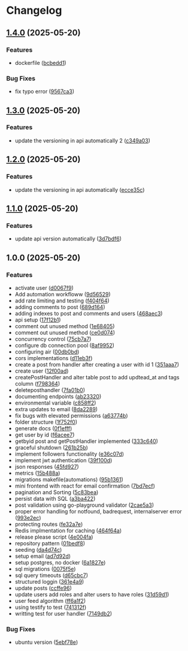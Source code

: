 # Changelog

## [1.4.0](https://github.com/Ng1n3/social-tiago/compare/v1.3.0...v1.4.0) (2025-05-20)


### Features

* dockerfile ([bcbedd1](https://github.com/Ng1n3/social-tiago/commit/bcbedd148b741645c931153ea1d5b55c3662fb04))


### Bug Fixes

* fix typo error ([9567ca3](https://github.com/Ng1n3/social-tiago/commit/9567ca30da54acbbd575d0634cda5e33b751242a))

## [1.3.0](https://github.com/Ng1n3/social-tiago/compare/v1.2.0...v1.3.0) (2025-05-20)


### Features

* update the versioning in api automatically 2 ([c349a03](https://github.com/Ng1n3/social-tiago/commit/c349a03ae719f44befc853ec25d61f99dbc730d2))

## [1.2.0](https://github.com/Ng1n3/social-tiago/compare/v1.1.0...v1.2.0) (2025-05-20)


### Features

* update the versioning in api automatically ([ecce35c](https://github.com/Ng1n3/social-tiago/commit/ecce35c30147be2f97c414df0e1aad332d4d52d0))

## [1.1.0](https://github.com/Ng1n3/social-tiago/compare/v1.0.0...v1.1.0) (2025-05-20)


### Features

* update api version automatically ([3d7bdf6](https://github.com/Ng1n3/social-tiago/commit/3d7bdf67731ece0933f09fc374d1b52a6cca6ac0))

## 1.0.0 (2025-05-20)


### Features

* activate user ([d0067f9](https://github.com/Ng1n3/social-tiago/commit/d0067f976f537d7ee3bd67ce33e1ad8a37cb17bb))
* Add automation workfloww ([9d56529](https://github.com/Ng1n3/social-tiago/commit/9d56529908d742ceee373a2d4864079897790819))
* add rate limiting and testing ([f404f64](https://github.com/Ng1n3/social-tiago/commit/f404f6497038b8e5e0449f12767c75b0bfd7a6ae))
* adding comments to post ([689d164](https://github.com/Ng1n3/social-tiago/commit/689d1641bd4ad65767784838ca4be69e23de5caa))
* adding indexes to post and comments and users ([468aec3](https://github.com/Ng1n3/social-tiago/commit/468aec3d464c4be1ae2424f7dd5a869c99e77225))
* api setup ([17f12b1](https://github.com/Ng1n3/social-tiago/commit/17f12b1d81904a246b22ad90fa1bd663f426edbd))
* comment out unused method ([1e68405](https://github.com/Ng1n3/social-tiago/commit/1e6840537e4265df2948c1e924084438c2a2d420))
* comment out unused method ([ce0d074](https://github.com/Ng1n3/social-tiago/commit/ce0d074b7d8a53f296d81956c6faa10901f1e209))
* concurrency control ([75cb7a7](https://github.com/Ng1n3/social-tiago/commit/75cb7a72a19e9628b468a75bec707a22584601fd))
* configure db connection pool ([8af9952](https://github.com/Ng1n3/social-tiago/commit/8af9952fc44668de65350311be380bcc8fbc89ec))
* configuring air ([00db0bd](https://github.com/Ng1n3/social-tiago/commit/00db0bd41769fc748e1e9b836d6b2a7a1d034b28))
* cors implementations ([d11eb3f](https://github.com/Ng1n3/social-tiago/commit/d11eb3f9cdf28d3827d16085c5849a2337a7a930))
* create a post from handler after creating a user with id 1 ([351aaa7](https://github.com/Ng1n3/social-tiago/commit/351aaa758e50c8568745a0a413c96d33b7473728))
* create user ([12f00ad](https://github.com/Ng1n3/social-tiago/commit/12f00ad9de2ec8f58df5c3604cc346474095bf51))
* createPostHandler and alter table post to add updtead_at and tags column ([f798364](https://github.com/Ng1n3/social-tiago/commit/f798364ab94808071d6eec0adc699f2b30424324))
* deleteposthandler ([7fa01b0](https://github.com/Ng1n3/social-tiago/commit/7fa01b0f03a0aef9cefb1dc118a171f94e170ec2))
* documenting endpoints ([ab23320](https://github.com/Ng1n3/social-tiago/commit/ab23320d4d11bd6fdb11f8141f45a9a95936daf0))
* environmental variable ([c858ff2](https://github.com/Ng1n3/social-tiago/commit/c858ff264a7adaf638e6ede4690d94c3fd43365a))
* extra updates to email ([8da2289](https://github.com/Ng1n3/social-tiago/commit/8da2289592249ea00807bc0b98b2f30800671660))
* fix bugs with elevated permissions ([a63774b](https://github.com/Ng1n3/social-tiago/commit/a63774bd5c768b96077caa5d189b5e12c45fcfa6))
* folder structure ([1f752f0](https://github.com/Ng1n3/social-tiago/commit/1f752f09c853889a48f7854ba0e34aa6fe9ca858))
* generate docs ([0f1efff](https://github.com/Ng1n3/social-tiago/commit/0f1efffec8606ee32640781325f8b8b22eb73ea6))
* get user by id ([f6acee7](https://github.com/Ng1n3/social-tiago/commit/f6acee7128c2971f675de8a7c4e561a08f47a7c6))
* getbyid post and getPostHandler implemented ([333c640](https://github.com/Ng1n3/social-tiago/commit/333c640af11d9b71adfd90642ce33f806ebd9908))
* graceful shutdown ([261b25b](https://github.com/Ng1n3/social-tiago/commit/261b25b445aa0265997f86a46df29321cb3d69a5))
* implement followers functionality ([e36c07d](https://github.com/Ng1n3/social-tiago/commit/e36c07d86017e26a9bd85395c42ee0ec12fc41dd))
* implement jwt authentication ([39f100d](https://github.com/Ng1n3/social-tiago/commit/39f100dd14d322163a50ef2fe89d2ed66c298f13))
* json  responses ([45fd927](https://github.com/Ng1n3/social-tiago/commit/45fd92718675137e35d9669aeacff6014bc827d7))
* metrics ([15b488a](https://github.com/Ng1n3/social-tiago/commit/15b488ae6b6e9cdd75f69e433e8da5abcc2cf0e4))
* migrations makefile(automations) ([95b1361](https://github.com/Ng1n3/social-tiago/commit/95b1361c26871a158dbd76a5dfa250e961046941))
* mini frontend with react for email confirmation ([7bd7ecf](https://github.com/Ng1n3/social-tiago/commit/7bd7ecfab520ea3f126695e8cd072242c5a6b375))
* pagination and Sorting ([5c83bea](https://github.com/Ng1n3/social-tiago/commit/5c83bea7668a002d3fc9e30ec0d5bc7726f9178e))
* persist data with SQL ([a3ba422](https://github.com/Ng1n3/social-tiago/commit/a3ba422c2c2addf2abd8a34ed054bf3b36490ffd))
* post validation using go-playground validator ([2cae5a3](https://github.com/Ng1n3/social-tiago/commit/2cae5a33a31cf256460a5d4200922bcca16a7317))
* proper error handling for notfound, badrequest, internalserver error ([993e2ec](https://github.com/Ng1n3/social-tiago/commit/993e2ec5ffc0332d4d4ec5ea25b7db6d058f2103))
* protecting routes ([fe32a7e](https://github.com/Ng1n3/social-tiago/commit/fe32a7e1cf159631b19e97f800f57db718d39e23))
* Redis implmentation for caching ([464f64a](https://github.com/Ng1n3/social-tiago/commit/464f64ad1833332ecf57028fdf04708774ae3658))
* release please script ([4e004fa](https://github.com/Ng1n3/social-tiago/commit/4e004fab38990b8a32a296f643f2e94f93fdbbce))
* repository pattern ([01bedf8](https://github.com/Ng1n3/social-tiago/commit/01bedf8f1004da488258fd9330f9e94895861b3a))
* seeding ([da4d74c](https://github.com/Ng1n3/social-tiago/commit/da4d74c0b64cbb4d8b37bf2c981126507b0f589d))
* setup email ([ad7d92d](https://github.com/Ng1n3/social-tiago/commit/ad7d92df223b7fb27b3327622cb85f3cb162df20))
* setup postgres, no docker ([6a1827e](https://github.com/Ng1n3/social-tiago/commit/6a1827e20d9349f3055392d1cea44733b76e7a08))
* sql migrations ([0075f5e](https://github.com/Ng1n3/social-tiago/commit/0075f5ed84d50c79cf655bb1e3c7266eb215ae90))
* sql query timeouts ([d65cbc7](https://github.com/Ng1n3/social-tiago/commit/d65cbc776aec13f7d64cf21cfc0d552d3c7a510c))
* structured loggin ([361e4a9](https://github.com/Ng1n3/social-tiago/commit/361e4a95b757746d152c823ef18688b327a33132))
* update posts ([ccffe96](https://github.com/Ng1n3/social-tiago/commit/ccffe96c077068e39cae225d4b8c1436359866d4))
* update users add roles and alter users to have roles ([31d59d1](https://github.com/Ng1n3/social-tiago/commit/31d59d1c92422016745b377bcce415901e9e38c9))
* user feed algorithm ([ff6a1f2](https://github.com/Ng1n3/social-tiago/commit/ff6a1f2892d949d7c84739d25ce6cf7031f404a6))
* using testify to test ([741312f](https://github.com/Ng1n3/social-tiago/commit/741312ff5b327472bc0b7f50ac406972881b7d3f))
* writting test for user handler ([7149db2](https://github.com/Ng1n3/social-tiago/commit/7149db21189af36dce0e0e85df5d781a5a40cc2d))


### Bug Fixes

* ubuntu version ([5ebf78e](https://github.com/Ng1n3/social-tiago/commit/5ebf78ec2a6ae7b47fae2d819885993e3ee0f0b0))
